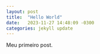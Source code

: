 ```yaml
---
layout: post
title:  "Hello World"
date:   2023-11-27 14:48:09 -0300
categories: jekyll update
---
```

Meu primeiro post.
